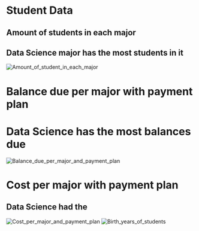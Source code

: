 # Student Data 
## Amount of students in each major 
## Data Science major has the most students in it
![Amount_of_student_in_each_major](https://github.com/MargaretHuntley20/Data-332/assets/159860804/cdf2629c-69a0-43da-b527-d9cb760ab7d4)
# Balance due per major with payment plan 
# Data Science has the most balances due 
![Balance_due_per_major_and_payment_plan](https://github.com/MargaretHuntley20/Data-332/assets/159860804/9abb8cb8-5fa1-449b-be40-8b3ca45bc04f![Birth_years_of_students](https://github.com/MargaretHuntley20/Data-332/assets/159860804/22dbf217-a5fb-4d89-82de-b2afe70d9353)
)

# Cost per major with payment plan 
## Data Science had the 

![Cost_per_major_and_payment_plan](https://github.com/MargaretHuntley20/Data-332/assets/159860804/f35b686e-b002-46bf-8126-4f45ec0f2885)
![Birth_years_of_students](https://github.com/MargaretHuntley20/Data-332/assets/159860804/924aecf1-339c-4ffb-895f-006679445030)
